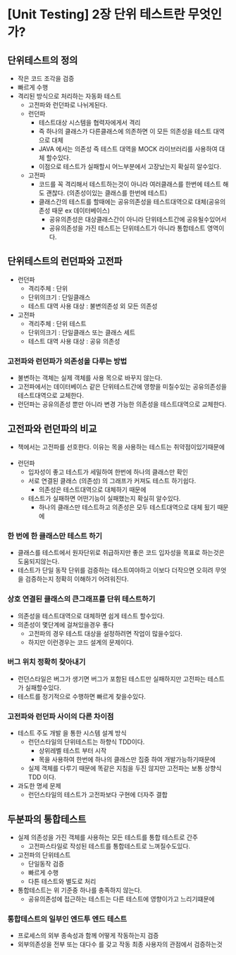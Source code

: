 # [Unit Testing] 2장 단위 테스트란 무엇인가?

## 단위테스트의 정의
- 작은 코드 조각을 검증
- 빠르게 수행
- 격리된 방식으로 처리하는 자동화 테스트
  - 고전파와 런던파로 나뉘게된다.
  - 런던파
    - 테스트대상 시스템을 협력자에게서 격리
    - 즉 하나의 클래스가 다른클래스에 의존하면 이 모든 의존성을 테스트 대역으로 대체
    - JAVA 에서는 의존성 즉 테스트 대역을 MOCK 라이브러리를 사용하여 대체 할수있다.
    - 이점으로 테스트가 실패할시 어느부분에서 고장났는지 확실히 알수있다.
  - 고전파
    - 코드를 꼭 격리해서 테스트하는것이 아니라 여러클래스를 한번에 테스트 해도 괜찮다. (의존성이있는 클래스를 한번에 테스트)
    - 클래스간의 테스트를 할때에는 공유의존성을 테스트대역으로 대체(공유의존성 때문 ex 데이터베이스)
      - 공유의존성은 대상클래스간이 아니라 단위테스트간에 공유될수있어서
      - 공유의존성을 가진 테스트는 단위테스트가 아니라 통합테스트 영역이다.
  

## 단위테스트의 런던파와 고전파
- 런던파
  - 격리주체 : 단위
  - 단위의크기 : 단일클래스
  - 테스트 대역 사용 대상 : 불변의존성 외 모든 의존성
- 고전파
  - 격리주체 : 단위 테스트
  - 단위의크기 : 단일클래스 또는 클래스 세트
  - 테스트 대역 사용 대상 : 공유 의존성

### 고전파와 런던파가 의존성을 다루는 방법
- 불변하는 객체는 실제 객체를 사용 목으로 바꾸지 않는다. 
- 고전파에서는 데이터베이스 같은 단위테스트간에 영향을 미칠수있는 공유의존성을 테스트대역으로 교체한다.
- 런던파는 공유의존성 뿐만 아니라 변경 가능한 의존성을 테스트대역으로 교체한다.

## 고전파와 런던파의 비교
- 책에서는 고전파를 선호한다. 이유는 목을 사용하는 테스트는 취약점이있기때문에
<br><br>
- 런던파
  - 입자성이 좋고 테스트가 세밀하여 한번에 하나의 클래스만 확인
  - 서로 연결된 클래스 (의존성) 의 그래프가 커져도 테스트 하기쉽다.
    - 의존성은 테스트대역으로 대체하기 때문에
  - 테스트가 실패하면 어떤기능이 실패했는지 확실히 알수있다.
    - 하나의 클래스만 테스트하고 의존성은 모두 테스트대역으로 대체 됬기 때문에
### 한 번에 한 클래스만 테스트 하기
- 클래스를 테스트에서 원자단위로 취급하지만 좋은 코드 입자성을 목표로 하는것은 도움되지않는다.
- 테스트가 단일 동작 단위를 검증하는 테스트여야하고 이보다 더작으면 오히려 무엇을 검증하는지 정확히 이해하기 어려워진다.
### 상호 연결된 클래스의 큰그래프를 단위 테스트하기
- 의존성을 테스트대역으로 대체하면 쉽게 테스트 할수있다.
- 의존성이 몇단계에 걸쳐있을경우 좋다
  - 고전파의 경우 테스트 대상을 설정하려면 작업이 많을수있다.
  - 하지만 이런경우는 코드 설계의 문제이다.
### 버그 위치 정확히 찾아내기
- 런던스타일은 버그가 생기면 버그가 포함된 테스트만 실패하지만 고전파는 테스트가 실패할수있다.
- 테스트를 정기적으로 수행하면 빠르게 찾을수있다.
### 고전파와 런던파 사이의 다른 차이점
- 테스트 주도 개발 을 통한 시스템 설계 방식
  - 런던스타일의 단위테스트는 하향식 TDD이다.
    - 상위레벨 테스트 부터 시작 
    - 목을 사용하여 한번에 하나의 클래스만 집중 하여 개발가능하기때문에
  - 실제 객체를 다루기 때문에 똑같은 지침을 두진 않지만 고전파는 보통 상향식 TDD 이다.
- 과도한 명세 문제
  - 런던스타일의 테스트가 고전파보다 구현에 더자주 결합

## 두분파의 통합테스트
- 실제 의존성을 가진 객체를 사용하는 모든 테스트를 통합 테스트로 간주
  - 고전파스타일로 작성된 테스트를 통합테스트로 느껴질수도있다.
- 고전파의 단위테스트
  - 단일동작 검증
  - 빠르게 수행
  - 다튼 테스트와 별도로 처리
- 통합테스트는 위 기준중 하나를 충족하지 않는다.
  - 공유의존성에 접근하는 테스트는 다른 테스트에 영향이가고 느리기떄문에

### 통합테스트의 일부인 엔드투 엔드 테스트
- 프로세스의 외부 종속성과 함께 어떻게 작동하는지 검증
- 외부의존성을 전부 또는 대다수 를 갖고 작동 최종 사용자의 관점에서 검증하는것

